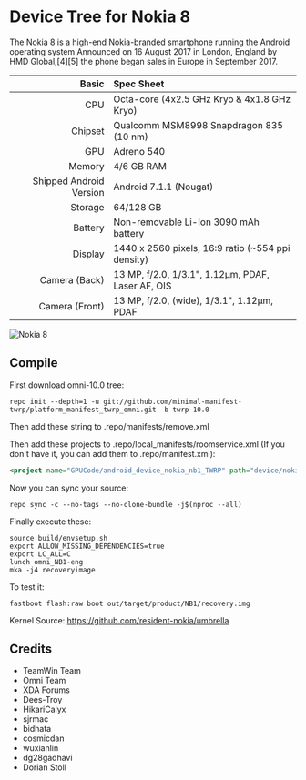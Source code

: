 # Device Tree for Nokia 8

The Nokia 8 is a high-end Nokia-branded smartphone running the Android operating system
Announced on 16 August 2017 in London, England by HMD Global,[4][5] the phone began sales in Europe in September 2017.

| Basic                   | Spec Sheet                                                                                                                     |
| -----------------------:|:------------------------------------------------------------------------------------------------------------------------------ |
| CPU                     | Octa-core (4x2.5 GHz Kryo & 4x1.8 GHz Kryo)                                                                           |
| Chipset                 | Qualcomm MSM8998 Snapdragon 835 (10 nm)                                                                                                 |
| GPU                     | Adreno 540                                                                                                                     |
| Memory                  | 4/6 GB RAM                                                                                                                     |
| Shipped Android Version | Android 7.1.1 (Nougat)                                                                                                                            |
| Storage                 | 64/128 GB                                                                                                                          |
| Battery                 | Non-removable Li-Ion 3090 mAh battery                                                                                           |
| Display                 | 1440 x 2560 pixels, 16:9 ratio (~554 ppi density)                                                                              |
| Camera (Back)           | 13 MP, f/2.0, 1/3.1", 1.12µm, PDAF, Laser AF, OIS                                                                              |
| Camera (Front)          | 13 MP, f/2.0, (wide), 1/3.1", 1.12µm, PDAF                                                                                                    |

![Nokia 8](https://static.wikia.nocookie.net/hmd_nokia/images/f/f1/Nb1.png/revision/latest?cb=20200529024823)

## Compile

First download omni-10.0 tree:

```
repo init --depth=1 -u git://github.com/minimal-manifest-twrp/platform_manifest_twrp_omni.git -b twrp-10.0
```
Then add these string to .repo/manifests/remove.xml


Then add these projects to .repo/local_manifests/roomservice.xml (If you don't have it, you can add them to .repo/manifest.xml): 

```xml
<project name="GPUCode/android_device_nokia_nb1_TWRP" path="device/nokia/NB1" remote="github" revision="android-10.0" />
```

Now you can sync your source:

```
repo sync -c --no-tags --no-clone-bundle -j$(nproc --all)
```

Finally execute these:

```
source build/envsetup.sh
export ALLOW_MISSING_DEPENDENCIES=true
export LC_ALL=C
lunch omni_NB1-eng 
mka -j4 recoveryimage 
```

To test it:

```
fastboot flash:raw boot out/target/product/NB1/recovery.img
```

Kernel Source: https://github.com/resident-nokia/umbrella

## Credits
 * TeamWin Team
 * Omni Team
 * XDA Forums
 * Dees-Troy
 * HikariCalyx
 * sjrmac
 * bidhata
 * cosmicdan
 * wuxianlin
 * dg28gadhavi
 * Dorian Stoll
